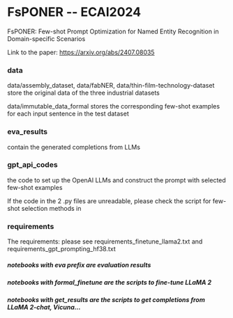 # FsPONER -- ECAI2024
FsPONER: Few-shot Prompt Optimization for Named Entity Recognition in Domain-specific Scenarios

Link to the paper: https://arxiv.org/abs/2407.08035


### data 
data/assembly_dataset, data/fabNER, data/thin-film-technology-dataset store the original data of the three industrial datasets

data/immutable_data_formal stores the corresponding few-shot examples for each input sentence in the test dataset

### eva_results
contain the generated completions from LLMs

### gpt_api_codes
the code to set up the OpenAI LLMs and construct the prompt with selected few-shot examples 

If the code in the 2 .py files are unreadable, please check the script for few-shot selection methods in 

### requirements
The requirements: please see requirements_finetune_llama2.txt and requirements_gpt_prompting_hf38.txt


##### notebooks with eva prefix are evaluation results
##### notebooks with formal_finetune are the scripts to fine-tune LLaMA 2
##### notebooks with get_results are the scripts to get completions from LLaMA 2-chat, Vicuna...
